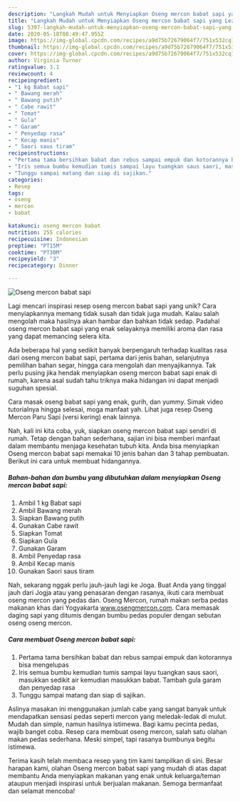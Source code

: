 ```yaml
---
description: "Langkah Mudah untuk Menyiapkan Oseng mercon babat sapi yang Lezat"
title: "Langkah Mudah untuk Menyiapkan Oseng mercon babat sapi yang Lezat"
slug: 5397-langkah-mudah-untuk-menyiapkan-oseng-mercon-babat-sapi-yang-lezat
date: 2020-05-18T08:49:47.955Z
image: https://img-global.cpcdn.com/recipes/a9d75b72679064f7/751x532cq70/oseng-mercon-babat-sapi-foto-resep-utama.jpg
thumbnail: https://img-global.cpcdn.com/recipes/a9d75b72679064f7/751x532cq70/oseng-mercon-babat-sapi-foto-resep-utama.jpg
cover: https://img-global.cpcdn.com/recipes/a9d75b72679064f7/751x532cq70/oseng-mercon-babat-sapi-foto-resep-utama.jpg
author: Virginia Turner
ratingvalue: 3.1
reviewcount: 4
recipeingredient:
- "1 kg Babat sapi"
- " Bawang merah"
- " Bawang putih"
- " Cabe rawit"
- " Tomat"
- " Gula"
- " Garam"
- " Penyedap rasa"
- " Kecap manis"
- " Saori saus tiram"
recipeinstructions:
- "Pertama tama bersihkan babat dan rebus sampai empuk dan kotorannya bisa mengelupas"
- "Iris semua bumbu kemudian tumis sampai layu tuangkan saus saori, masukkan sedikit air kemudian masukkan babat. Tambah gula garam dan penyedap rasa"
- "Tunggu sampai matang dan siap di sajikan."
categories:
- Resep
tags:
- oseng
- mercon
- babat

katakunci: oseng mercon babat 
nutrition: 255 calories
recipecuisine: Indonesian
preptime: "PT15M"
cooktime: "PT30M"
recipeyield: "3"
recipecategory: Dinner

---
```



![Oseng mercon babat sapi](https://img-global.cpcdn.com/recipes/a9d75b72679064f7/751x532cq70/oseng-mercon-babat-sapi-foto-resep-utama.jpg)

Lagi mencari inspirasi resep oseng mercon babat sapi yang unik? Cara menyiapkannya memang tidak susah dan tidak juga mudah. Kalau salah mengolah maka hasilnya akan hambar dan bahkan tidak sedap. Padahal oseng mercon babat sapi yang enak selayaknya memiliki aroma dan rasa yang dapat memancing selera kita.

Ada beberapa hal yang sedikit banyak berpengaruh terhadap kualitas rasa dari oseng mercon babat sapi, pertama dari jenis bahan, selanjutnya pemilihan bahan segar, hingga cara mengolah dan menyajikannya. Tak perlu pusing jika hendak menyiapkan oseng mercon babat sapi enak di rumah, karena asal sudah tahu triknya maka hidangan ini dapat menjadi suguhan spesial.

Cara masak oseng babat sapi yang enak, gurih, dan yummy. Simak video tutorialnya hingga selesai, moga manfaat yah. Lihat juga resep Oseng Mercon Paru Sapi (versi kering) enak lainnya.


Nah, kali ini kita coba, yuk, siapkan oseng mercon babat sapi sendiri di rumah. Tetap dengan bahan sederhana, sajian ini bisa memberi manfaat dalam membantu menjaga kesehatan tubuh kita. Anda bisa menyiapkan Oseng mercon babat sapi memakai 10 jenis bahan dan 3 tahap pembuatan. Berikut ini cara untuk membuat hidangannya.

<!--inarticleads1-->

##### Bahan-bahan dan bumbu yang dibutuhkan dalam menyiapkan Oseng mercon babat sapi:

1. Ambil 1 kg Babat sapi
1. Ambil  Bawang merah
1. Siapkan  Bawang putih
1. Gunakan  Cabe rawit
1. Siapkan  Tomat
1. Siapkan  Gula
1. Gunakan  Garam
1. Ambil  Penyedap rasa
1. Ambil  Kecap manis
1. Gunakan  Saori saus tiram


Nah, sekarang nggak perlu jauh-jauh lagi ke Joga. Buat Anda yang tinggal jauh dari Jogja atau yang penasaran dengan rasanya, ikuti cara membuat oseng mercon yang pedas dan. Oseng Mercon, rumah makan serba pedas makanan khas dari Yogyakarta www.osengmercon.com. Cara memasak daging sapi yang ditumis dengan bumbu pedas populer dengan sebutan oseng oseng mercon. 

<!--inarticleads2-->

##### Cara membuat Oseng mercon babat sapi:

1. Pertama tama bersihkan babat dan rebus sampai empuk dan kotorannya bisa mengelupas
1. Iris semua bumbu kemudian tumis sampai layu tuangkan saus saori, masukkan sedikit air kemudian masukkan babat. Tambah gula garam dan penyedap rasa
1. Tunggu sampai matang dan siap di sajikan.


Aslinya masakan ini menggunakan jumlah cabe yang sangat banyak untuk mendapatkan sensasi pedas seperti mercon yang meledak-ledak di mulut. Mudah dan simple, namun hasilnya istimewa. Bagi kamu pecinta pedas, wajib banget coba. Resep cara membuat oseng mercon, salah satu olahan makan pedas sederhana. Meski simpel, tapi rasanya bumbunya begitu istimewa. 

Terima kasih telah membaca resep yang tim kami tampilkan di sini. Besar harapan kami, olahan Oseng mercon babat sapi yang mudah di atas dapat membantu Anda menyiapkan makanan yang enak untuk keluarga/teman ataupun menjadi inspirasi untuk berjualan makanan. Semoga bermanfaat dan selamat mencoba!
